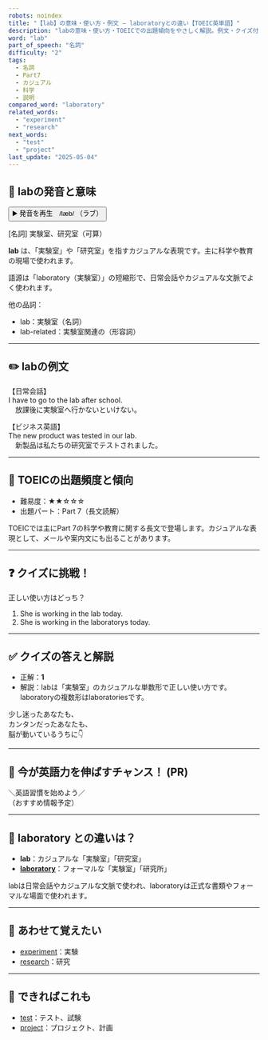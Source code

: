 ```yaml
---
robots: noindex
title: "【lab】の意味・使い方・例文 ― laboratoryとの違い【TOEIC英単語】"
description: "labの意味・使い方・TOEICでの出題傾向をやさしく解説。例文・クイズ付きでlaboratoryとの違いもわかりやすく学べます。"
word: "lab"
part_of_speech: "名詞"
difficulty: "2"
tags:
  - 名詞
  - Part7
  - カジュアル
  - 科学
  - 説明
compared_word: "laboratory"
related_words:
  - "experiment"
  - "research"
next_words:
  - "test"
  - "project"
last_update: "2025-05-04"
---
```


## 🔰 labの発音と意味

<button class="play-audio" onclick="playTTS('lab')">
  <span class="play-audio-main">
    ▶️ 発音を再生　/læb/
  </span>
  <span class="play-audio-sub">
    （ラブ）
  </span>
</button>

[名詞] 実験室、研究室（可算）

**lab** は、「実験室」や「研究室」を指すカジュアルな表現です。主に科学や教育の現場で使われます。

語源は「laboratory（実験室）」の短縮形で、日常会話やカジュアルな文脈でよく使われます。

他の品詞：  
- lab：実験室（名詞）
- lab-related：実験室関連の（形容詞）

---

## ✏️ labの例文

【日常会話】  
I have to go to the lab after school.  
　放課後に実験室へ行かないといけない。

【ビジネス英語】  
The new product was tested in our lab.  
　新製品は私たちの研究室でテストされました。

---

## 🎯 TOEICの出題頻度と傾向

- 難易度：★★☆☆☆
- 出題パート：Part 7（長文読解）

TOEICでは主にPart 7の科学や教育に関する長文で登場します。カジュアルな表現として、メールや案内文にも出ることがあります。

---

## ❓ クイズに挑戦！

正しい使い方はどっち？

1. She is working in the lab today.  
2. She is working in the laboratorys today.

---

## ✅ クイズの答えと解説

- 正解：**1**
- 解説：labは「実験室」のカジュアルな単数形で正しい使い方です。laboratoryの複数形はlaboratoriesです。

少し迷ったあなたも、  
カンタンだったあなたも、  
脳が動いているうちに👇️

---

## 🚀 今が英語力を伸ばすチャンス！ (PR)

<div class="info-center">
＼英語習慣を始めよう／<br>  
（おすすめ情報予定）
</div>

---

## 🤔  laboratory との違いは？

- **lab**：カジュアルな「実験室」「研究室」
- **[laboratory](/laboratory)**：フォーマルな「実験室」「研究所」

labは日常会話やカジュアルな文脈で使われ、laboratoryは正式な書類やフォーマルな場面で使われます。

---

## 🧩 あわせて覚えたい

- [experiment](/experiment)：実験
- [research](/research)：研究

---

## 📖 できればこれも

- [test](/test)：テスト、試験
- [project](/project)：プロジェクト、計画

<!-- cvid: aid42_bid13 -->
